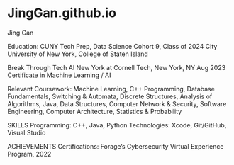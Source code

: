 # JingGan.github.io

Jing Gan


Education: CUNY Tech Prep, Data Science Cohort 9, Class of 2024
           City University of New York,  College of Staten  Island

Break Through Tech AI New York at Cornell Tech, New York, NY						       Aug 2023    
Certificate in Machine Learning / AI

Relevant Coursework: 
Machine Learning, C++ Programming, Database Fundamentals, Switching & Automata, Discrete Structures, Analysis of  Algorithms,  Java, Data Structures, Computer Network & Security,  Software Engineering, Computer Architecture, Statistics & Probability 

SKILLS
Programming: C++, Java, Python
Technologies: Xcode, Git/GitHub, Visual Studio

ACHIEVEMENTS
Certifications: Forage’s Cybersecurity Virtual Experience Program, 2022
